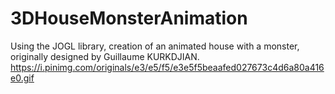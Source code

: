 # 3DHouseMonsterAnimation
Using the JOGL library, creation of an animated house with a monster, originally designed by Guillaume KURKDJIAN.
https://i.pinimg.com/originals/e3/e5/f5/e3e5f5beaafed027673c4d6a80a416e0.gif
